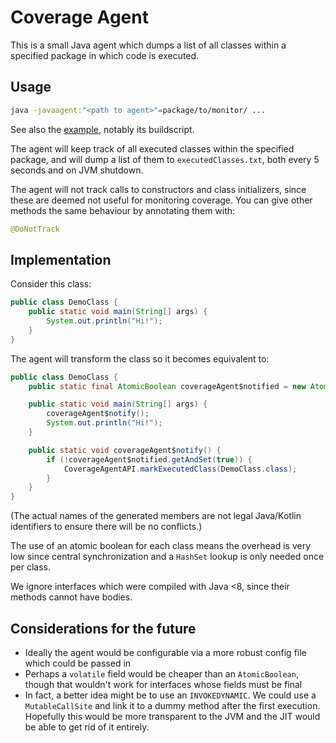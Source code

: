 # Coverage Agent

This is a small Java agent which dumps a list of all classes within a specified package in which code is executed.

## Usage

```bash
java -javaagent:"<path to agent>"=package/to/monitor/ ...
```

See also the [example](https://github.com/LlamaLad7/JetBrainsProject-CoverageAgent/tree/main/example), notably its
buildscript.

The agent will keep track of all executed classes within the specified package, and will dump a list of them to
`executedClasses.txt`, both every 5 seconds and on JVM shutdown.

The agent will not track calls to constructors and class initializers, since these are deemed not useful for monitoring
coverage. You can give other methods the same behaviour by annotating them with:

```java
@DoNotTrack
```

## Implementation

Consider this class:

```java
public class DemoClass {
    public static void main(String[] args) {
        System.out.println("Hi!");
    }
}
```

The agent will transform the class so it becomes equivalent to:

```java
public class DemoClass {
    public static final AtomicBoolean coverageAgent$notified = new AtomicBoolean();

    public static void main(String[] args) {
        coverageAgent$notify();
        System.out.println("Hi!");
    }

    public static void coverageAgent$notify() {
        if (!coverageAgent$notified.getAndSet(true)) {
            CoverageAgentAPI.markExecutedClass(DemoClass.class);
        }
    }
}
```

(The actual names of the generated members are not legal Java/Kotlin identifiers to ensure there will be no conflicts.)

The use of an atomic boolean for each class means the overhead is very low since central synchronization and a `HashSet`
lookup is only needed once per class.

We ignore interfaces which were compiled with Java <8, since their methods cannot have bodies.

## Considerations for the future

- Ideally the agent would be configurable via a more robust config file which could be passed in
- Perhaps a `volatile` field would be cheaper than an `AtomicBoolean`, though that wouldn't work for interfaces whose
  fields must be final
- In fact, a better idea might be to use an `INVOKEDYNAMIC`. We could use a `MutableCallSite` and link it to a dummy method after the first execution. Hopefully this would be more transparent to the JVM and the JIT would be able to get rid of it entirely.
